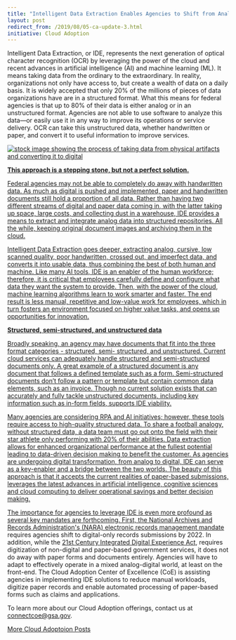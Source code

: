 ```yaml
---
title: "Intelligent Data Extraction Enables Agencies to Shift from Analog to Digital"
layout: post
redirect_from: /2019/08/05-ca-update-3.html
initiative: Cloud Adoption
---
```


Intelligent Data Extraction, or IDE, represents the next generation of optical character recognition (OCR) by leveraging the power 
of the cloud and recent advances in artificial intelligence (AI) and machine learning (ML). It means taking data from the ordinary 
to the extraordinary. In reality, organizations not only have access to, but create a wealth of data on a daily basis. It is widely
accepted that only 20% of the millions of pieces of data organizations have are in a structured format. What this means for federal
agencies is that up to 80% of their data is either analog or in an unstructured format. Agencies are not able to use software to 
analyze this data—or easily use it in any way to improve its operations or service delivery. OCR can take this unstructured data, 
whether handwritten or paper, and convert it to useful information to improve services.

<a href="{{site.baseurl}}/images/IntelligentDataExtraction.png" target="_blank" rel="noopener noreferrer">
<img src="{{site.baseurl}}/images/IntelligentDataExtraction.png" alt="stock image showing the process of taking data from physical artifacts and converting it to digital">

**This approach is a stepping stone, but not a perfect solution.**

Federal agencies may not be able to completely do away with handwritten data. As much as digital is pushed and implemented, paper 
and handwritten documents still hold a proportion of all data. Rather than having two different streams of digital and paper data 
coming in, with the latter taking up space, large costs, and collecting dust in a warehouse, IDE provides a means to extract and 
integrate analog data into structured repositories. All the while, keeping original document images and archiving them in the cloud. 

Intelligent Data Extraction goes deeper, extracting analog, cursive, low scanned quality, poor handwritten, crossed out, and 
imperfect data, and converts it into usable data, thus combining the best of both human and machine. Like many AI tools, IDE is 
an enabler of the human workforce; therefore, it is critical that employees carefully define and configure what data they want 
the system to provide. Then, with the power of the cloud, machine learning algorithms learn to work smarter and faster. The end 
result is less manual, repetitive and low-value work for employees, which in turn fosters an environment focused on higher value 
tasks, and opens up opportunities for innovation. 

**Structured, semi-structured, and unstructured data**

Broadly speaking, an agency may have documents that fit into the three format categories - structured, semi- structured, and unstructured. Current cloud services can adequately handle structured and semi-structured documents only. A great example of a structured document is any document that follows a defined template such as a form. Semi-structured documents don’t follow a pattern or template but contain common data elements, such as an invoice. Though no current solution exists that can accurately and fully tackle unstructured documents, including key information such as in-form fields, supports IDE viability. 

Many agencies are considering RPA and AI initiatives; however, these tools require access to high-quality structured data. To share a football analogy, without structured data, a data team must go out onto the field with their star athlete only performing with 20% of their abilities. Data extraction allows for enhanced organizational performance at the fullest potential leading to data-driven decision making to benefit the customer. As agencies are undergoing digital transformation, from analog to digital, IDE can serve as a key-enabler and a bridge between the two worlds. The beauty of this approach is that it accepts the current realities of paper-based submissions, leverages the latest advances in artificial intelligence, cognitive sciences and cloud computing to deliver operational savings and better decision making. 

The importance for agencies to leverage IDE is even more profound as several key mandates are forthcoming. First, the National 
Archives and Records Administration's (NARA) <a href="https://www.archives.gov/records-mgmt/prmd.html">electronic records management mandate</a> requires agencies shift to digital-only records submissions by 2022. In addition, while the 
<a href="https://www.congress.gov/bill/115th-congress/house-bill/5759/text">21st Century Integrated Digital Experience Act</a>, requires digitization of non-digital and paper-based government services, it does not do away with paper forms and documents entirely. Agencies will have to adapt to effectively operate in a mixed analog-digital world, at least on the front-end. The Cloud Adoption Center of Excellence (CoE) is assisting agencies in implementing IDE solutions to reduce manual workloads, digitize paper records and enable automated processing of paper-based forms such as claims and applications. 

To learn more about our Cloud Adoption offerings, contact us at <a href="mailto:connectcoe@gsa.gov">connectcoe@gsa.gov</a>. 

<a href="{{site.baseurl}}/coe/cloud-adoption.html#coe-updates" class="usa-button">More Cloud Adoptoion Posts</a>
